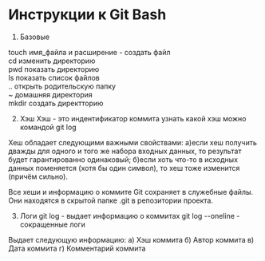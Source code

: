 # Инструкции к Git Bash

1) Базовые

touch имя_файла и расширение - создать файл  
cd изменить директорию  
pwd показать директорию  
ls показать список файлов  
.. открыть родительскую папку  
~ домашняя директория  
mkdir создать директторию  

2) Хэш
Хэш - это индентификатор коммита
узнать какой хэш можно командой git log

Хеш обладает следующими важными свойствами:
а)если хеш получить дважды для одного и того же набора входных данных, то результат будет гарантированно одинаковый;
б)если хоть что-то в исходных данных поменяется (хотя бы один символ), то хеш тоже изменится (причём сильно).

Все хеши и информацию о коммите Git сохраняет в служебные файлы. Они находятся в скрытой папке .git в репозитории проекта.

3) Логи
git log - выдает информацию о коммитах
git log --oneline - сокращенные логи

Выдает следующую информацию:
а) Хэш коммита
б) Автор коммита
в) Дата коммита
г) Комментарий коммита

